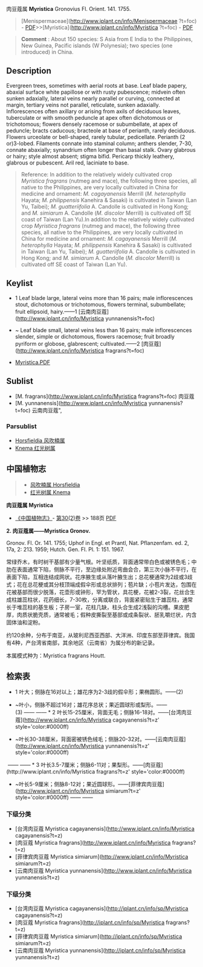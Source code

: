 肉豆蔻属 **Myristica** Gronovius Fl. Orient. 141. 1755.

> [Menispermaceae](http://www.iplant.cn/info/Menispermaceae ?t=foc) - [PDF](http://iplant.cn/foc/pdf/Menispermaceae.pdf)>>[Myristica](http://www.iplant.cn/info/Myristica ?t=foc) - [PDF](http://www.iplant.cn/foc/pdf/Myristica.pdf)


> **Comment** : 
> About 150 species: S Asia from E India to the Philippines, New Guinea, Pacific islands (W Polynesia); two species (one introduced) in China.

## Description

Evergreen trees, sometimes with aerial roots at base. Leaf blade papery, abaxial surface white papillose or with rusty pubescence; midvein often sunken adaxially, lateral veins nearly parallel or curving, connected at margin, tertiary veins not parallel, reticulate, sunken adaxially. Inflorescences often axillary or arising from axils of deciduous leaves, tuberculate or with smooth peduncle at apex often dichotomous or trichotomous; flowers densely racemose or subumbellate, at apex of peduncle; bracts caducous; bracteole at base of perianth, rarely deciduous. Flowers urceolate or bell-shaped, rarely tubular, pedicellate. Perianth (2 or)3-lobed. Filaments connate into staminal column; anthers slender, 7-30, connate abaxially; synandrium often longer than basal stalk. Ovary glabrous or hairy; style almost absent; stigma bifid. Pericarp thickly leathery, glabrous or pubescent. Aril red, laciniate to base.


> Reference: 
> In addition to the relatively widely cultivated crop *Myristica fragrans* (nutmeg and mace), the following three species, all native to the Philippines, are very locally cultivated in China for medicine and ornament: *M. cagayanensis* Merrill (*M. heterophylla* Hayata; *M. philippensis* Kanehira & Sasaki) is cultivated in Taiwan (Lan Yu, Taibei); *M. guatteriifolia* A. Candolle is cultivated in Hong Kong; and *M. simiarum* A. Candolle (*M. discolor* Merrill) is cultivated off SE coast of Taiwan (Lan Yu).In addition to the relatively widely cultivated crop *Myristica fragrans* (nutmeg and mace), the following three species, all native to the Philippines, are very locally cultivated in China for medicine and ornament: *M. cagayanensis* Merrill (*M. heterophylla* Hayata; *M. philippensis* Kanehira & Sasaki) is cultivated in Taiwan (Lan Yu, Taibei); *M. guatteriifolia* A. Candolle is cultivated in Hong Kong; and *M. simiarum* A. Candolle (*M. discolor* Merrill) is cultivated off SE coast of Taiwan (Lan Yu).


## Keylist

* 1 Leaf blade large, lateral veins more than 16 pairs; male inflorescences stout, dichotomous or trichotomous, flowers terminal, subumbellate; fruit ellipsoid, hairy.——1  [云南肉豆蔻](http://www.iplant.cn/info/Myristica yunnanensis?t=foc)
* ~ Leaf blade small, lateral veins less than 16 pairs; male inflorescences slender, simple or dichotomous, flowers racemose; fruit broadly pyriform or globose, glabrescent; cultivated.——2  [肉豆蔻](http://www.iplant.cn/info/Myristica fragrans?t=foc)


* [Myristica.PDF](http://iplant.cn/foc/pdf/Myristica.pdf)

## Sublist

* [M.  fragrans](http://www.iplant.cn/info/Myristica fragrans?t=foc)
 肉豆蔻
* [M.  yunnanensis](http://www.iplant.cn/info/Myristica yunnanensis?t=foc) 云南肉豆蔻",

### Parsublist

* [Horsfieldia  风吹楠属](http://www.iplant.cn/info/Horsfieldia?t=foc)
* [Knema  红光树属](http://www.iplant.cn/info/Knema?t=foc)

## 中国植物志

> * [风吹楠属  Horsfieldia](http://www.iplant.cn/info/Horsfieldia?t=z)
> * [红光树属  Knema](http://www.iplant.cn/info/Knema?t=z)


**肉豆蔻属 Myristica**

* [《中国植物志》](http://www.iplant.cn/frps)- [第30(2)卷](http://www.iplant.cn/frps/vol/30(2)) >> 188页 [PDF](http://www.iplant.cn/frps/pdf/30(2)/188y.pdf)


**2. 肉豆蔻属——Myristica Gronov.**

Gronov. Fl. Or. 141. 1755; Uphof in Engl. et Prantl, Nat. Pflanzenfam. ed. 2, 17a, 2: 213. 1959; Hutch. Gen. Fl. Pl. 1: 151. 1967.

常绿乔木，有时树干基部有少量气根。叶坚纸质，背面通常带白色或被锈色毛；中肋在表面通常下陷，侧脉不平行，至边缘处附近弯曲会合，第三次小脉不平行，在表面下陷，互相连结成网状。花序腋生或从落叶腋生出；总花梗通常为2歧或3歧式；花在总花梗或其分枝顶端成假伞形或总状排列；苞片缺；小苞片发达，包围在花被基部而很少脱落，花壶形或钟形，罕为管状，具花梗，花被2-3裂，花丝合生成柱雄蕊柱状，花药细长，7-30枚，分离或联合，背面紧密贴生于雄蕊柱，通常长于堆蕊柱的基生板；子房一室，花柱几缺，柱头合生成2浅裂的沟槽。果皮肥厚，肉质状脆壳质，通常被毛；假种皮撕裂至基部或成条裂状、胚乳嚼烂状，内含固体油和淀粉。

约120余种，分布于南亚，从玻利尼西亚西部、大洋洲、印度东部至菲律宾。我国有4种，产台湾省南部，其余地区（云南省）为属分布的新记录。

本属模式种为：Myristica fragrans Houtt.

## 检索表
* 1 叶大；侧脉在16对以上；雄花序为2-3歧的假伞形；果椭圆形。——(2)
* ~叶小，侧脉不超过16对；雄花序总状；果近圆球形或梨形。——(3)</td></tr><tr><td>&nbsp;——&nbsp;——&nbsp;</td></tr>* 2 叶长15-25厘米，背面无毛；侧脉16-18对。——[台湾肉豆蔻](http://www.iplant.cn/info/Myristica cagayanensis?t=z'  style='color:#0000ff)

* ~叶长30-38厘米，背面密被锈色绒毛；侧脉20-32对。——[云南肉豆蔻](http://www.iplant.cn/info/Myristica yunnanensis?t=z'  style='color:#0000ff)
</td></tr><tr><td>&nbsp;——&nbsp;——&nbsp;</td></tr>* 3 叶长3.5-7厘米；侧脉6-11对；果梨形。——[肉豆蔻](http://www.iplant.cn/info/Myristica fragrans?t=z'  style='color:#0000ff)

* ~叶长5-9厘米；侧脉8-12对；果近圆球形。——[菲律宾肉豆蔻](http://www.iplant.cn/info/Myristica simiarum?t=z'  style='color:#0000ff)</td></tr><tr><td>&nbsp;——&nbsp;——&nbsp;</td></tr>
### 下级分类
* [台湾肉豆蔻  Myristica cagayanensis](http://www.iplant.cn/info/Myristica cagayanensis?t=z)
* [肉豆蔻  Myristica fragrans](http://www.iplant.cn/info/Myristica fragrans?t=z)
* [菲律宾肉豆蔻  Myristica simiarum](http://www.iplant.cn/info/Myristica simiarum?t=z)
* [云南肉豆蔻  Myristica yunnanensis](http://www.iplant.cn/info/Myristica yunnanensis?t=z)

### 下级分类
* [台湾肉豆蔻  Myristica cagayanensis](http://iplant.cn/info/sp/Myristica cagayanensis?t=z)
* [肉豆蔻  Myristica fragrans](http://iplant.cn/info/sp/Myristica fragrans?t=z)
* [菲律宾肉豆蔻  Myristica simiarum](http://iplant.cn/info/sp/Myristica simiarum?t=z)
* [云南肉豆蔻  Myristica yunnanensis](http://iplant.cn/info/sp/Myristica yunnanensis?t=z)
